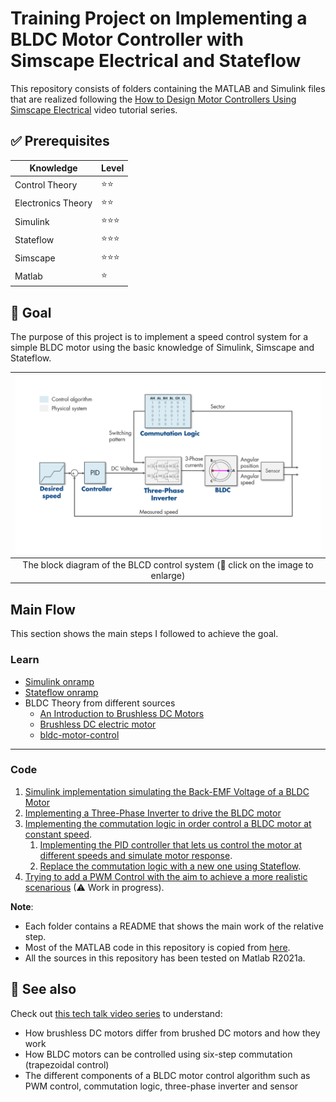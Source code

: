 # Training Project on Implementing a BLDC Motor Controller with Simscape Electrical and Stateflow

This repository consists of folders containing the MATLAB and Simulink files that are realized following the [How to Design Motor Controllers Using Simscape Electrical](https://www.mathworks.com/videos/series/how-to-design-motor-controllers-using-simscape-electrical.html) video tutorial series.


## ✅ Prerequisites

| Knowledge            | Level     |
| -------------        | ---------- |
| Control Theory       | ⭐⭐   
| Electronics Theory   | ⭐⭐
| Simulink             | ⭐⭐⭐
| Stateflow            | ⭐⭐⭐
| Simscape             | ⭐⭐⭐
| Matlab               | ⭐


## 🎯 Goal

The purpose of this project is to implement a speed control system for a simple BLDC motor using the basic knowledge of Simulink, Simscape and Stateflow. 

| ![The system ](assets/algorithm.png) |
| :---------------: |
| The block diagram of the BLCD control system (🔘 click on the image to enlarge) |


## Main Flow

This section shows the main steps I followed to achieve the goal.

### Learn
- [Simulink onramp](https://www.mathworks.com/learn/tutorials/simulink-onramp.html)
- [Stateflow onramp](https://www.mathworks.com/learn/tutorials/stateflow-onramp.html)
- BLDC Theory from different sources
    - [An Introduction to Brushless DC Motors](https://www.youtube.com/watch?v=gNpoTPzEkco)
    - [Brushless DC electric motor](https://en.wikipedia.org/wiki/Brushless_DC_electric_motor)
    - [bldc-motor-control](https://www.mathworks.com/solutions/power-electronics-control/bldc-motor-control.html)

---

### Code
1. [Simulink implementation simulating the Back-EMF Voltage of a BLDC Motor](1_Back-EMF_Voltage_of_a_BLDC_Motor)
2. [Implementing a Three-Phase Inverter to drive the BLDC motor](2_Three-Phase_Inverter_to_drive_the_BLDC_motor)
3. [Implementing the commutation logic in order control a BLDC motor at constant speed](3_Commutation_Logic_with_PID_Controller).
    1. [Implementing the PID controller that lets us control the motor at different speeds and simulate motor response](3_Commutation_Logic_with_PID_Controller).
    2. [Replace the commutation logic with a new one using Stateflow](3_Commutation_Logic_with_PID_Controller/Stateflow_version).
4. [Trying to add a PWM Control with the aim to achieve a more realistic scenarious](4_PWM_Control) (⚠ Work in progress).

__Note__:
- Each folder contains a README that shows the main work of the relative step.
- Most of the MATLAB code in this repository is copied from [here](https://github.com/mathworks/Design-motor-controllers-with-Simscape-Electricalhttps://github.com/mathworks/Design-motor-controllers-with-Simscape-Electrical).
- All the sources in this repository has been tested on Matlab R2021a.



## 👀 See also

Check out [this tech talk video series](https://www.mathworks.com/videos/series/brushless-dc-motors.html) to understand: 
  
- How brushless DC motors differ from brushed DC motors and how they work
- How BLDC motors can be controlled using six-step commutation (trapezoidal control)
- The different components of a BLDC motor control algorithm such as PWM control, commutation logic, three-phase inverter and sensor

